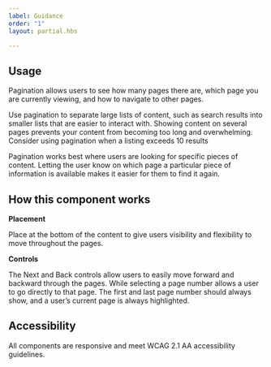 ```yaml
---
label: Guidance
order: "1"
layout: partial.hbs

---
```

## Usage

Pagination allows users to see how many pages there are, which page you are currently viewing, and how to navigate to other pages. 

Use pagination to separate large lists of content, such as search results into smaller lists that are easier to interact with. Showing content on several pages prevents your content from becoming too long and overwhelming. Consider using pagination when a listing exceeds 10 results

Pagination works best where users are looking for specific pieces of content. Letting the user know on which page a particular piece of information is available makes it easier for them to find it again. 

## How this component works

**Placement**

Place at the bottom of the content to give users visibility and flexibility to move throughout the pages. 

**Controls**

The Next and Back controls allow users to easily move forward and backward through the pages. While selecting a page number allows a user to go directly to that page. The first and last page number should always show, and a user’s current page is always highlighted. 

## Accessibility

All components are responsive and meet WCAG 2.1 AA accessibility guidelines.